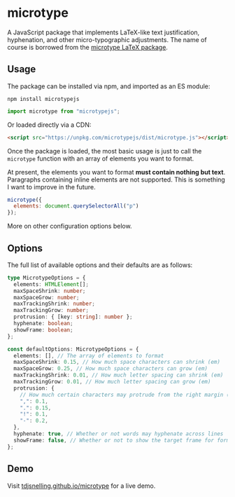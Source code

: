 # microtype

A JavaScript package that implements LaTeX-like text justification, hyphenation, and other micro-typographic adjustments. The name of course is borrowed from the [microtype LaTeX package](https://eu.mirrors.cicku.me/ctan/macros/latex/contrib/microtype/microtype.pdf).

## Usage

The package can be installed via npm, and imported as an ES module:

```
npm install microtypejs
```

```js
import microtype from "microtypejs";
```

Or loaded directly via a CDN:

```html
<script src="https://unpkg.com/microtypejs/dist/microtype.js"></script>
```

Once the package is loaded, the most basic usage is just to call the `microtype` function with an array of elements you want to format.

At present, the elements you want to format **must contain nothing but text**. Paragraphs containing inline elements are not supported. This is something I want to improve in the future.

```js
microtype({
  elements: document.querySelectorAll("p")
});
```

More on other configuration options below.

## Options

The full list of available options and their defaults are as follows:

```ts
type MicrotypeOptions = {
  elements: HTMLElement[];
  maxSpaceShrink: number;
  maxSpaceGrow: number;
  maxTrackingShrink: number;
  maxTrackingGrow: number;
  protrusion: { [key: string]: number };
  hyphenate: boolean;
  showFrame: boolean;
};

const defaultOptions: MicrotypeOptions = {
  elements: [], // The array of elements to format
  maxSpaceShrink: 0.15, // How much space characters can shrink (em)
  maxSpaceGrow: 0.25, // How much space characters can grow (em)
  maxTrackingShrink: 0.01, // How much letter spacing can shrink (em)
  maxTrackingGrow: 0.01, // How much letter spacing can grow (em)
  protrusion: {
    // How much certain characters may protrude from the right margin (em)
    ",": 0.1,
    ".": 0.15,
    "!": 0.1,
    "-": 0.2,
  },
  hyphenate: true, // Whether or not words may hyphenate across lines
  showFrame: false, // Whether or not to show the target frame for formatted elements (for debugging)
};
```

## Demo

Visit [tdjsnelling.github.io/microtype](https://tdjsnelling.github.io/microtype/test/from-cdn/) for a live demo.
